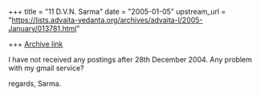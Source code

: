 +++
title = "11 D.V.N. Sarma"
date = "2005-01-05"
upstream_url = "https://lists.advaita-vedanta.org/archives/advaita-l/2005-January/013781.html"

+++
[Archive link](https://lists.advaita-vedanta.org/archives/advaita-l/2005-January/013781.html)

I have not received any postings after 28th December 2004.
Any problem with my gmail service?

regards,
Sarma.


